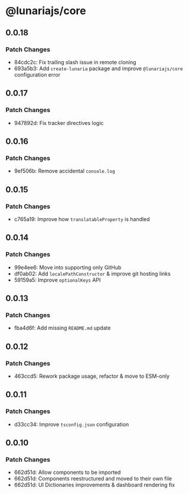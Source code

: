 # @lunariajs/core

## 0.0.18

### Patch Changes

- 84cdc2c: Fix trailing slash issue in remote cloning
- 693a5b3: Add `create-lunaria` package and improve `@lunariajs/core` configuration error

## 0.0.17

### Patch Changes

- 947892d: Fix tracker directives logic

## 0.0.16

### Patch Changes

- 9ef506b: Remove accidental `console.log`

## 0.0.15

### Patch Changes

- c765a19: Improve how `translatableProperty` is handled

## 0.0.14

### Patch Changes

- 99e4ee6: Move into supporting only GitHub
- df0ab02: Add `localePathConstructor` & improve git hosting links
- 59159a5: Improve `optionalKeys` API

## 0.0.13

### Patch Changes

- fba4d6f: Add missing `README.md` update

## 0.0.12

### Patch Changes

- 463ccd5: Rework package usage, refactor & move to ESM-only

## 0.0.11

### Patch Changes

- d33cc34: Improve `tsconfig.json` configuration

## 0.0.10

### Patch Changes

- 662d51d: Allow components to be imported
- 662d51d: Components reestructured and moved to their own file
- 662d51d: UI Dictionaries improvements & dashboard rendering fix

